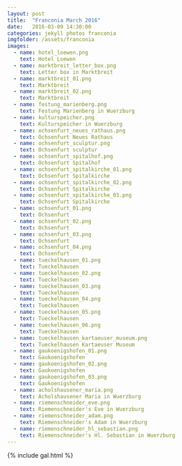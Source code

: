 ```yaml
---
layout: post
title:  "Franconia March 2016"
date:   2016-03-09 14:30:00
categories: jekyll photos franconia
imgfolder: /assets/franconia
images:
  - name: hotel_loewen.png
    text: Hotel Loewen
  - name: marktbreit_letter_box.png
    text: Letter box in Marktbreit
  - name: marktbreit_01.png
    text: Marktbreit
  - name: marktbreit_02.png
    text: Marktbreit
  - name: festung_marienberg.png
    text: Festung Marienberg in Wuerzburg
  - name: kulturspeicher.png
    text: Kulturspeicher in Wuerzburg
  - name: ochsenfurt_neues_rathaus.png
    text: Ochsenfurt Neues Rathaus
  - name: ochsenfurt_sculptur.png
    text: Ochsenfurt sculptur
  - name: ochsenfurt_spitalhof.png
    text: Ochsenfurt Spitalhof
  - name: ochsenfurt_spitalkirche_01.png
    text: Ochsenfurt Spitalkirche
  - name: ochsenfurt_spitalkirche_02.png
    text: Ochsenfurt Spitalkirche
  - name: ochsenfurt_spitalkirche_03.png
    text: Ochsenfurt Spitalkirche
  - name: ochsenfurt_01.png
    text: Ochsenfurt
  - name: ochsenfurt_02.png
    text: Ochsenfurt
  - name: ochsenfurt_03.png
    text: Ochsenfurt
  - name: ochsenfurt_04.png
    text: Ochsenfurt
  - name: tueckelhausen_01.png
    text: Tueckelhausen
  - name: tueckelhausen_02.png
    text: Tueckelhausen
  - name: tueckelhausen_03.png
    text: Tueckelhausen
  - name: tueckelhausen_04.png
    text: Tueckelhausen
  - name: tueckelhausen_05.png
    text: Tueckelhausen
  - name: tueckelhausen_06.png
    text: Tueckelhausen
  - name: tueckelhausen_kartaeuser_museum.png
    text: Tueckelhausen Kartaeuser Museum
  - name: gaukoenigshofen_01.png
    text: Gaukoenigshofen
  - name: gaukoenigshofen_02.png
    text: Gaukoenigshofen
  - name: gaukoenigshofen_03.png
    text: Gaukoenigshofen
  - name: acholshausener_maria.png
    text: Acholshausener Maria in Wuerzburg
  - name: riemenschneider_eve.png
    text: Riemenschneider's Eve in Wuerzburg
  - name: riemenschneider_adam.png
    text: Riemenschneider's Adam in Wuerzburg
  - name: riemenschneider_hl_sebastian.png
    text: Riemenschneider's Hl. Sebastian in Wuerzburg
---
```


{% include gal.html %}
